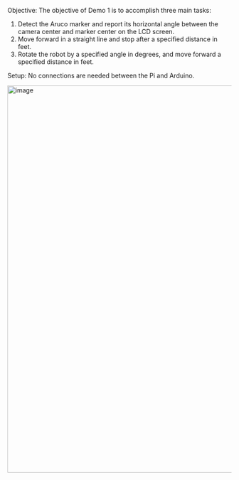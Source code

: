Objective:
The objective of Demo 1 is to accomplish three main tasks:
1. Detect the Aruco marker and report its horizontal angle between the camera center and marker center on the LCD screen.
2. Move forward in a straight line and stop after a specified distance in feet.
3. Rotate the robot by a specified angle in degrees, and move forward a specified distance in feet.

Setup:
No connections are needed between the Pi and Arduino.

<img width="1094" height="871" alt="image" src="https://github.com/user-attachments/assets/bfad7ef6-c81a-4c17-bbaa-1c792fc2cd98" />
